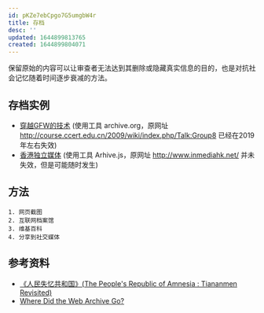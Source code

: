 ```yaml
---
id: pKZe7ebCpgo7G5umgbW4r
title: 存档
desc: ''
updated: 1644899813765
created: 1644899804071
---
```


保留原始的内容可以让审查者无法达到其删除或隐藏真实信息的目的，也是对抗社会记忆随着时间逐步衰减的方法。

## 存档实例

- [穿越GFW的技术](https://web.archive.org/web/20100403051418/http://course.ccert.edu.cn/2009/wiki/index.php/Talk:Group8) (使用工具 archive.org，原网址 http://course.ccert.edu.cn/2009/wiki/index.php/Talk:Group8 已经在2019年左右失效)
- [香港独立媒体](https://archive.is/DxMOD) (使用工具 Arhive.js，原网址 http://www.inmediahk.net/ 并未失效，但是可能随时发生)


## 方法

    1. 网页截图
    2. 互联网档案馆
    3. 维基百科
    4. 分享到社交媒体

## 参考资料

- [《人民失忆共和国》(The People's Republic of Amnesia : Tiananmen Revisited)](https://books.google.com.hk/books/about/The_People_s_Republic_of_Amnesia.html?id=MXVYAwAAQBAJ&printsec=frontcover&source=kp_read_button&hl=en&redir_esc=y#v=onepage&q&f=false)
- [Where Did the Web Archive Go?](https://arxiv.org/pdf/2108.05939.pdf)